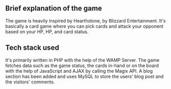 ## Brief explanation of the game
The game is heavily inspired by Hearthstone, by Blizzard Entertainment. It's basically a card game where you can pick cards and attack your opponent based on your HP, HP, and card status.

## Tech stack used

It's primarily written in PHP with the help of the WAMP Server. The game fetches data such as the game status, the cards in-hand or on the board with the help of JavaScript and AJAX by calling the Magix API.
A blog section has been added and uses MySQL to store the users' blog post and the visitors' comments.
